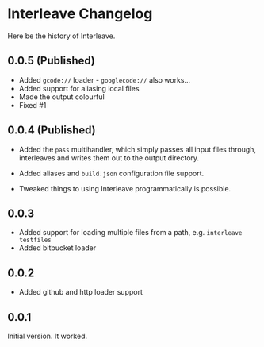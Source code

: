 # Interleave Changelog

Here be the history of Interleave.

## 0.0.5 (Published)

* Added `gcode://` loader - `googlecode://` also works...
* Added support for aliasing local files
* Made the output colourful
* Fixed #1

## 0.0.4 (Published)

* Added the `pass` multihandler, which simply passes all input files through, interleaves and writes them out to the output directory.

* Added aliases and `build.json` configuration file support.

* Tweaked things to using Interleave programmatically is possible.

## 0.0.3

* Added support for loading multiple files from a path, e.g. `interleave testfiles`
* Added bitbucket loader

## 0.0.2

* Added github and http loader support

## 0.0.1

Initial version.  It worked.